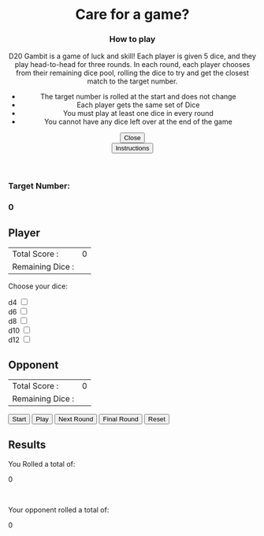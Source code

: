 <!DOCTYPE html>
<html>
    <head>
        <title>D20 Gambit</title>
        <meta charset="UTF-8">
        <script src="scripts/script.js" defer></script>
        <link href="resources/css/style.css" rel="stylesheet" type="text/css">
    </head>
    <body>
        <header>
            <h1>Care for a game?</h1>
            <aside id="how-to-play">
                <h3>How to play</h3>
                <p>D20 Gambit is a game of luck and skill! Each player is given 5 dice, and they play head-to-head
                    for three rounds. In each round, each player chooses from their remaining dice pool, rolling the dice
                    to try and get the closest match to the target number.
                <ul>
                    <li>The target number is rolled at the start and does not change</li>
                    <li>Each player gets the same set of Dice</li>
                    <li>You must play at least one dice in every round</li>
                    <li>You cannot have any dice left over at the end of the game</li>
                </ul>
                </p>
                <button id="close-aside">Close</button>
            </aside>
            <nav>
                <button id="show-aside">Instructions</button>
            </nav>
        </header>
        <main>
            <div class="target">
                <h3>Target Number:</h3> <h3 id="targetNum">0</h3>
            </div>
            <div class="game">
                <section class="partcipant">
                    <h2>Player</h2>
                    <table>
                        <tr>
                            <td>Total Score :</td>
                            <td id="playerGameScore">0</td>
                        </tr>
                        <tr>
                            <td>Remaining Dice : </td>
                            <td id="playerRemainingDice"></td>
                        </tr>
                    </table>
                    <form id="playerInputs">
                        <p>Choose your dice:</p>
                        <div id="d4-box" class="dice">
                            <label for="d4">d4</label>
                            <input id="d4" name="playerdice" type="checkbox" value="4">
                       </div>
                       <div id="d6-box" class="dice">
                            <label for="d6">d6</label>
                            <input id="d6" name="playerdice" type="checkbox" value="6">
                        </div>
                        <div id="d8-box" class="dice">
                            <label for="d8">d8</label>
                            <input id="d8" name="playerdice" type="checkbox" value="8">
                        </div>
                        <div id="d10-box"class="dice">
                            <label for="d10">d10</label>
                            <input id="d10" name="playerdice" type="checkbox" value="10">
                        </div>
                        <div id="d12-box" class="dice">
                            <label for="d12">d12</label>
                            <input id="d12" name="playerdice" type="checkbox" value="12"> 
                        </div>
                    </form>
                </section>
                <section class="partcipant">
                    <h2>Opponent</h2>
                    <table>
                        <tr>
                            <td>Total Score :</td>
                            <td id="opponentGameScore">0</td>
                        </tr>
                        <tr>
                            <td>Remaining Dice : </td>
                            <td id="opponentRemainingDice"></td>
                        </tr>
                    </table>
                </section>
            </div>
            <section class="results">
                <button id="startGame">Start</button>
                <button id="playGame">Play</button>
                <button id="roundTwo">Next Round</button>
                <button id="roundThree">Final Round</button>
                <button id="reset">Reset</button>
                <h2>Results</h2>
                <p>You Rolled a total of: </p><p id="plyrResult">0</p><br>
                <p>Your opponent rolled a total of: </p><p id="oppntResult">0</p><br>
                <h3 id="roundOutcome"></h3>
                <h1 id="finalOutcome"></h1>
            </section>
        </main>
    </body>
</html>